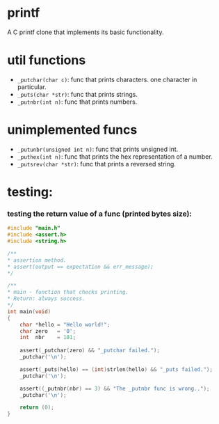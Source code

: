 # printf
A C printf clone that implements its basic functionality.

# util functions
- `_putchar(char c)`: func that prints characters. one character in particular.
- `_puts(char *str)`: func that prints strings.
- `_putnbr(int n)`:   func that prints numbers.

# unimplemented funcs
- `_putunbr(unsigned int n)`: func that prints unsigned int.
- `_puthex(int n)`: func that prints the hex representation of a number.
- `_putsrev(char *str)`: func that prints a reversed string.

# testing:
### testing the return value of a func (printed bytes size):
````c
#include "main.h"
#include <assert.h>
#include <string.h>

/**
* assertion method.
* assert(output == expectation && err_message);
*/

/**
* main - function that checks printing.
* Return: always success.
*/ 
int main(void)
{
	char *hello = "Hello world!";
	char zero   = '0';
	int  nbr    = 101;
	
	assert(_putchar(zero) && "_putchar failed.");
	_putchar('\n');

	assert(_puts(hello) == (int)strlen(hello) && "_puts failed.");
	_putchar('\n');

	assert((_putnbr(nbr) == 3) && "The _putnbr func is wrong..");
	_putchar('\n');

	return (0);
}

````
